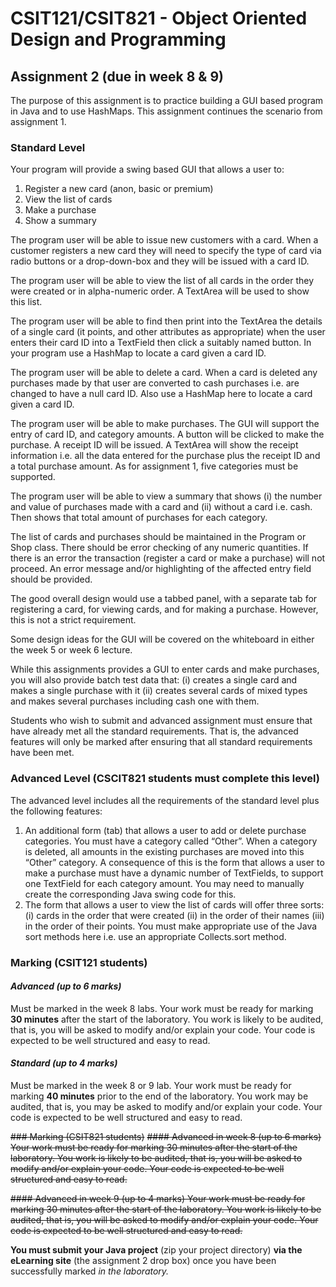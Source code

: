# CSIT121/CSIT821 - Object Oriented Design and Programming

## Assignment 2 (due in week 8 & 9)
The purpose of this assignment is to practice building a GUI based program in Java and to use HashMaps. This assignment continues the scenario from assignment 1.


### Standard Level
Your program will provide a swing based GUI that allows a user to:
1. Register a new card (anon, basic or premium)
2. View the list of cards
3. Make a purchase
4. Show a summary

The program user will be able to issue new customers with a card. When a customer registers a new card they will need to specify the type of card via radio buttons or a drop-down-box and they will be issued with a card ID.

The program user will be able to view the list of all cards in the order they were created or in alpha-numeric order. A TextArea will be used to show this list.

The program user will be able to find then print into the TextArea the details of a single card (it points, and other attributes as appropriate) when the user enters their card ID into a TextField then click a suitably named button. In your program use a HashMap to locate a card given a card ID.

The program user will be able to delete a card. When a card is deleted any purchases made by that user are converted to cash purchases i.e. are changed to have a null card ID. Also use a HashMap here to locate a card given a card ID.

The program user will be able to make purchases. The GUI will support the entry of card ID, and category amounts. A button will be clicked to make the purchase. A receipt ID will be issued. A TextArea will show the receipt information i.e. all the data entered for the purchase plus the receipt ID and a total purchase amount. As for assignment 1, five categories must be supported.

The program user will be able to view a summary that shows (i) the number and value of purchases made with a card and (ii) without a card i.e. cash. Then shows that total amount of purchases for each category.

The list of cards and purchases should be maintained in the Program or Shop class. There should be error checking of any numeric quantities. If there is an error the transaction (register a card or make a purchase) will not proceed. An error message and/or highlighting of the affected entry field should be provided.

The good overall design would use a tabbed panel, with a separate tab for registering a card, for viewing cards, and for making a purchase. However, this is not a strict requirement.

Some design ideas for the GUI will be covered on the whiteboard in either the week 5 or week 6 lecture.

While this assignments provides a GUI to enter cards and make purchases, you will also provide batch test data that: (i) creates a single card and makes a single purchase with it (ii) creates several cards of mixed types and makes several purchases including cash one with them.

Students who wish to submit and advanced assignment must ensure that have already met all the standard requirements. That is, the advanced features will only be marked after ensuring that all standard requirements have been met.


### Advanced Level (CSCIT821 students must complete this level)
The advanced level includes all the requirements of the standard level plus the following features:

1. An additional form (tab) that allows a user to add or delete purchase categories. You must have a category called “Other”. When a category is deleted, all amounts in the existing purchases are moved into this “Other” category. A consequence of this is the form that allows a user to make a purchase must have a dynamic number of TextFields, to support one TextField for each category amount. You may need to manually create the corresponding Java swing code for this.
2. The form that allows a user to view the list of cards will offer three sorts: (i) cards in the order that were created (ii) in the order of their names (iii) in the order of their points. You must make appropriate use of the Java sort methods here i.e. use an appropriate Collects.sort method.


### Marking (CSIT121 students)
#### *Advanced (up to 6 marks)*
Must be marked in the week 8 labs. Your work must be ready for marking **30 minutes** after the start of the laboratory. You work is likely to be audited, that is, you will be asked to modify and/or explain your code. Your code is expected to be well structured and easy to read.

#### *Standard (up to 4 marks)*
Must be marked in the week 8 or 9 lab. Your work must be ready for marking **40 minutes** prior to the end of the laboratory. You work may be audited, that is, you may be asked to modify and/or explain your code. Your code is expected to be well structured and easy to read.

~~### Marking (CSIT821 students)~~
~~#### Advanced in week 8 (up to 6 marks)
Your work must be ready for marking 30 minutes after the start of the laboratory. You work is likely to be audited, that is, you will be asked to modify and/or explain your code. Your code is expected to be well structured and easy to read.~~

~~#### Advanced in week 9 (up to 4 marks)
Your work must be ready for marking 30 minutes after the start of the laboratory. You work is likely to be audited, that is, you will be asked to modify and/or explain your code. Your code is expected to be well structured and easy to read.~~

**You must submit your Java project** (zip your project directory) **via the eLearning site** (the assignment 2 drop box) once you have been successfully marked *in the laboratory.*
